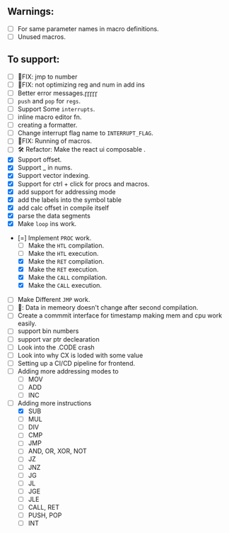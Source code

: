 ## Warnings: 
- [ ] For same parameter names in macro definitions.
- [ ] Unused macros.
## To support: 
- [ ] 🐞FIX: jmp to number 
- [ ] 🐞FIX: not optimizing reg and num in add ins
- [ ] Better error messages.r̥r̥r̥r̥r̥
- [ ] `push` and `pop` for `regs`.    
- [ ] Support Some `interrupts`.
- [ ] inline macro editor fn.
- [ ] creating a formatter.
- [ ] Change interrupt flag name to `INTERRUPT_FLAG`.
- [ ] 🐞FIX:  Running of macros.
- [ ] 🛠️ Refactor:  Make the react ui composable .
- [x] Support offset.
- [x] Support _ in nums.
- [x] Support vector indexing.
- [x] Support for ctrl + click for procs and macros.
- [x] add support for addressing mode 
- [x] add the labels into the symbol table
- [x] add calc offset in compile itself 
- [x] parse the data segments
- [x] Make `loop` ins work.
- [=] Implement `PROC` work.
  - [ ] Make the `HTL` compilation.
  - [ ] Make the `HTL` execution.
  - [x] Make the `RET` compilation.
  - [x] Make the `RET` execution.
  - [x] Make the `CALL` compilation.
  - [x] Make the `CALL` execution.
- [ ] Make Different `JMP` work.
- [ ] 🐞: Data in memeory doesn't change after second compilation.
- [ ] Create a commmit interface for timestamp making mem and cpu work easily.
- [ ] support bin numbers
- [ ] support var ptr declearation
- [ ] Look into the .CODE crash
- [ ] Look into why CX is loded with some value 
-[ ] Setting up a CI/CD pipeline for frontend.
-[ ] Adding more addressing modes to 
    - [ ] MOV
    - [ ] ADD
    - [ ] INC
-[ ] Adding more instructions
    - [x] SUB
    - [ ] MUL
    - [ ] DIV
    - [ ] CMP
    - [ ] JMP
    - [ ] AND, OR, XOR, NOT
    - [ ] JZ
    - [ ] JNZ
    - [ ] JG
    - [ ] JL
    - [ ] JGE
    - [ ] JLE
    - [ ] CALL, RET
    - [ ] PUSH, POP
    - [ ] INT

